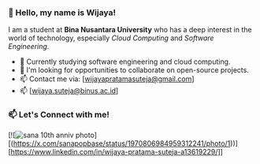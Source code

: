 ### 👋 Hello, my name is Wijaya!

I am a student at **Bina Nusantara University** who has a deep interest in the world of technology, especially _Cloud Computing_ and _Software Engineering_.

- 🔭 Currently studying software engineering and cloud computing.
- 👯 I'm looking for opportunities to collaborate on open-source projects.
- 📫 Contact me via: [wijayapratamasuteja@gmail.com]
- 📫 [wijaya.suteja@binus.ac.id]

### 📫 Let's Connect with me!
[![![sana 10th anniv photo](https://github.com/user-attachments/assets/4d65d708-7d0f-446d-a05b-961e42d5372a)]  [(https://x.com/sanapopbase/status/1970806984959312241/photo/1))] [https://www.linkedin.com/in/wijaya-pratama-suteja-a13619229/]]

